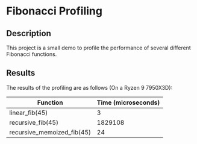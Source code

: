 # Fibonacci Profiling


## Description

This project is a small demo to profile the performance of several different Fibonacci functions.

## Results

The results of the profiling are as follows (On a Ryzen 9 7950X3D):

| Function | Time (microseconds) |
| --- | --- |
| linear_fib(45) | 3 |
| recursive_fib(45) | 1829108 |
| recursive_memoized_fib(45) | 24 |
